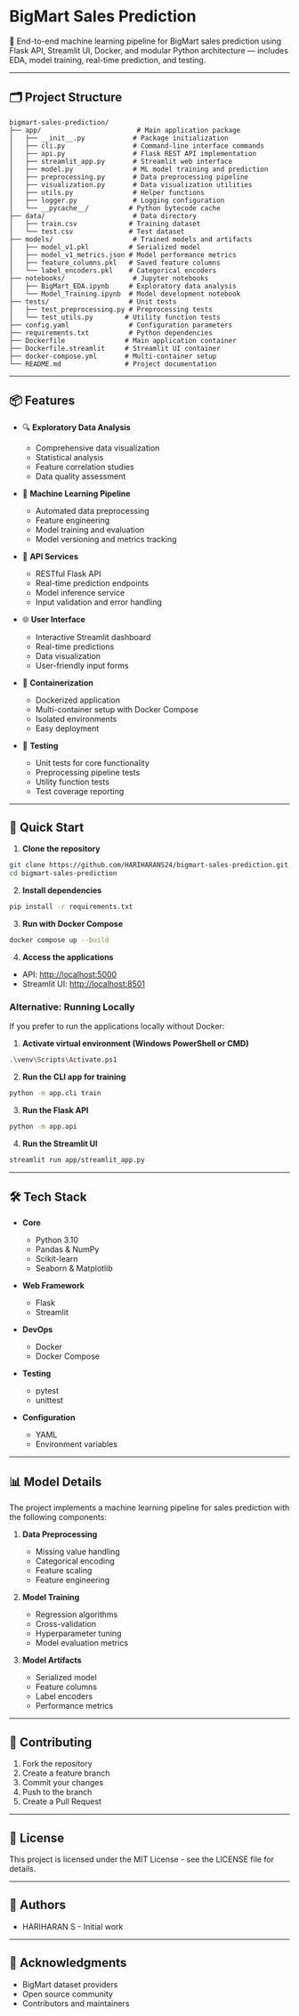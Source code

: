 # BigMart Sales Prediction

🚀 End-to-end machine learning pipeline for BigMart sales prediction using Flask API, Streamlit UI, Docker, and modular Python architecture — includes EDA, model training, real-time prediction, and testing.

---

## 🗂️ Project Structure
 
```
bigmart-sales-prediction/
├── app/                        # Main application package
│   ├── __init__.py            # Package initialization
│   ├── cli.py                 # Command-line interface commands
│   ├── api.py                 # Flask REST API implementation
│   ├── streamlit_app.py       # Streamlit web interface
│   ├── model.py               # ML model training and prediction
│   ├── preprocessing.py       # Data preprocessing pipeline
│   ├── visualization.py       # Data visualization utilities
│   ├── utils.py               # Helper functions
│   ├── logger.py              # Logging configuration
│   └── __pycache__/          # Python bytecode cache
├── data/                      # Data directory
│   ├── train.csv             # Training dataset
│   └── test.csv              # Test dataset
├── models/                    # Trained models and artifacts
│   ├── model_v1.pkl          # Serialized model
│   ├── model_v1_metrics.json # Model performance metrics
│   ├── feature_columns.pkl   # Saved feature columns
│   └── label_encoders.pkl    # Categorical encoders
├── notebooks/                 # Jupyter notebooks
│   ├── BigMart_EDA.ipynb     # Exploratory data analysis
│   └── Model_Training.ipynb  # Model development notebook
├── tests/                    # Unit tests
│   ├── test_preprocessing.py # Preprocessing tests
│   └── test_utils.py        # Utility function tests
├── config.yaml               # Configuration parameters
├── requirements.txt          # Python dependencies
├── Dockerfile               # Main application container
├── Dockerfile.streamlit     # Streamlit UI container
├── docker-compose.yml       # Multi-container setup
└── README.md                # Project documentation
```

---

## 📦 Features

- 🔍 **Exploratory Data Analysis**
  - Comprehensive data visualization
  - Statistical analysis
  - Feature correlation studies
  - Data quality assessment

- 🧠 **Machine Learning Pipeline**
  - Automated data preprocessing
  - Feature engineering
  - Model training and evaluation
  - Model versioning and metrics tracking

- 🔁 **API Services**
  - RESTful Flask API
  - Real-time prediction endpoints
  - Model inference service
  - Input validation and error handling

- 🌐 **User Interface**
  - Interactive Streamlit dashboard
  - Real-time predictions
  - Data visualization
  - User-friendly input forms

- 🐳 **Containerization**
  - Dockerized application
  - Multi-container setup with Docker Compose
  - Isolated environments
  - Easy deployment

- 🧪 **Testing**
  - Unit tests for core functionality
  - Preprocessing pipeline tests
  - Utility function tests
  - Test coverage reporting

---

## 🚀 Quick Start

1. **Clone the repository**
```bash
git clone https://github.com/HARIHARANS24/bigmart-sales-prediction.git
cd bigmart-sales-prediction
```

2. **Install dependencies**
```bash
pip install -r requirements.txt
```

3. **Run with Docker Compose**
```bash
docker compose up --build
```

4. **Access the applications**
- API: [http://localhost:5000](http://localhost:5000)
- Streamlit UI: [http://localhost:8501](http://localhost:8501)

### Alternative: Running Locally

If you prefer to run the applications locally without Docker:

1. **Activate virtual environment (Windows PowerShell or CMD)**
```bash
.\venv\Scripts\Activate.ps1
```

2. **Run the CLI app for training**
```bash
python -m app.cli train
```

3. **Run the Flask API**
```bash
python -m app.api
```

4. **Run the Streamlit UI**
```bash
streamlit run app/streamlit_app.py
```

---

## 🛠 Tech Stack

- **Core**
  - Python 3.10
  - Pandas & NumPy
  - Scikit-learn
  - Seaborn & Matplotlib

- **Web Framework**
  - Flask
  - Streamlit

- **DevOps**
  - Docker
  - Docker Compose

- **Testing**
  - pytest
  - unittest

- **Configuration**
  - YAML
  - Environment variables

---

## 📊 Model Details

The project implements a machine learning pipeline for sales prediction with the following components:

1. **Data Preprocessing**
   - Missing value handling
   - Categorical encoding
   - Feature scaling
   - Feature engineering

2. **Model Training**
   - Regression algorithms
   - Cross-validation
   - Hyperparameter tuning
   - Model evaluation metrics

3. **Model Artifacts**
   - Serialized model
   - Feature columns
   - Label encoders
   - Performance metrics

---

## 🤝 Contributing

1. Fork the repository
2. Create a feature branch
3. Commit your changes
4. Push to the branch
5. Create a Pull Request

---

## 📄 License

This project is licensed under the MIT License - see the LICENSE file for details.

---

## 👥 Authors

- HARIHARAN S - Initial work

---

## 🙏 Acknowledgments

- BigMart dataset providers
- Open source community
- Contributors and maintainers
